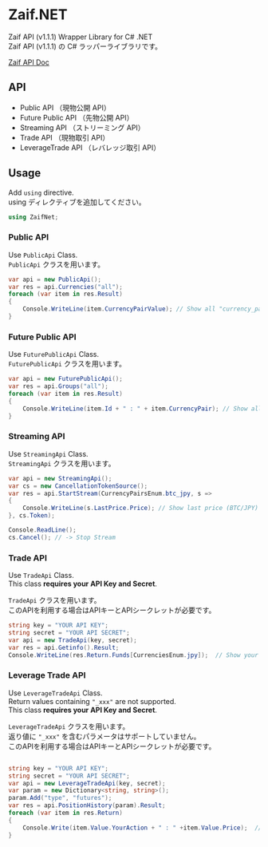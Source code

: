 # Zaif.NET
Zaif API (v1.1.1) Wrapper Library for C# .NET  
Zaif API (v1.1.1) の C# ラッパーライブラリです。  

[Zaif API Doc](http://techbureau-api-document.readthedocs.io/ja/latest/index.html)

## API
* Public API （現物公開 API）
* Future Public API （先物公開 API）
* Streaming API （ストリーミング API）
* Trade API （現物取引 API）
* LeverageTrade API （レバレッジ取引 API）
  
  
## Usage
  
Add ``` using ``` directive.    
using ディレクティブを追加してください。  

```csharp
using ZaifNet;
```

### Public API

Use ``` PublicApi ``` Class.  
 ``` PublicApi ``` クラスを用います。
 
```csharp
var api = new PublicApi();
var res = api.Currencies("all");
foreach (var item in res.Result)
{
    Console.WriteLine(item.CurrencyPairValue); // Show all "currency_pair"
}
```

### Future Public API

Use ``` FuturePublicApi ``` Class.    
 ``` FuturePublicApi ``` クラスを用います。

```csharp
var api = new FuturePublicApi();
var res = api.Groups("all");
foreach (var item in res.Result)
{
    Console.WriteLine(item.Id + " : " + item.CurrencyPair); // Show all "id" and "currency_pair"
}

```
### Streaming API

Use ``` StreamingApi ``` Class.    
 ``` StreamingApi ``` クラスを用います。

```csharp
var api = new StreamingApi();
var cs = new CancellationTokenSource();
var res = api.StartStream(CurrencyPairsEnum.btc_jpy, s =>
{
    Console.WriteLine(s.LastPrice.Price); // Show last price (BTC/JPY) in real time
}, cs.Token);

Console.ReadLine(); 
cs.Cancel(); // -> Stop Stream

```

### Trade API

Use ``` TradeApi ``` Class.  
This class **requires your API Key and Secret**.    

 ``` TradeApi ``` クラスを用います。   
このAPIを利用する場合はAPIキーとAPIシークレットが必要です。  

```csharp
string key = "YOUR API KEY";
string secret = "YOUR API SECRET";
var api = new TradeApi(key, secret);
var res = api.Getinfo().Result;
Console.WriteLine(res.Return.Funds[CurrenciesEnum.jpy]);  // Show your balance (JPY)
```

### Leverage Trade API

Use ``` LeverageTradeApi ``` Class.  
Return values containing ``` "_xxx" ``` are not supported.  
This class **requires your API Key and Secret**.  

 ``` LeverageTradeApi ``` クラスを用います。  
 返り値に ``` "_xxx" ``` を含むパラメータはサポートしていません。  
 このAPIを利用する場合はAPIキーとAPIシークレットが必要です。  
   

```csharp

string key = "YOUR API KEY";
string secret = "YOUR API SECRET";
var api = new LeverageTradeApi(key, secret);
var param = new Dictionary<string, string>();
param.Add("type", "futures");
var res = api.PositionHistory(param).Result;
foreach (var item in res.Return)
{
    Console.Write(item.Value.YourAction + " : " +item.Value.Price);  // Show your action and price
}
```


